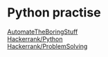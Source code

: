 # Python practise

[AutomateTheBoringStuff](https://www.udemy.com/course/automate/)  
[Hackerrank/Python](https://www.hackerrank.com/domains/python?filters%5Bstatus%5D%5B%5D=unsolved&badge_type=python)  
[Hackerrank/ProblemSolving](https://www.hackerrank.com/domains/algorithms?filters%5Bstatus%5D%5B%5D=unsolved&filters%5Bdifficulty%5D%5B%5D=easy&badge_type=problem-solving)  
